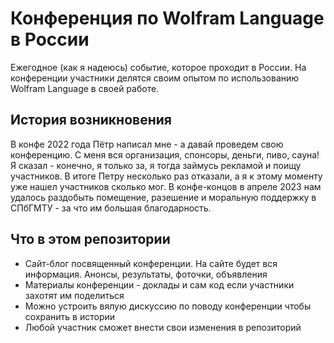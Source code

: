 # Конференция по Wolfram Language в России
Ежегодное (как я надеюсь) событие, которое проходит в России. На конференции участники делятся своим опытом по использованию Wolfram Language в своей работе. 

## История возникновения

В конфе 2022 года Пётр написал мне - а давай проведем свою конференцию. С меня вся организация, спонсоры, деньги, пиво, сауна! Я сказал - конечно, я только за, я тогда займусь рекламой и поищу участников. В итоге Петру несколько раз отказали, а я к этому моменту уже нашел участников сколько мог. В конфе-концов в апреле 2023 нам удалось раздобыть помещение, разешение и моральную поддержку в СПбГМТУ - за что им большая благодарность. 

## Что в этом репозитории

- Сайт-блог посвященный конференции. На сайте будет вся информация. Анонсы, результаты, фоточки, объявления
- Материалы конференции - доклады и сам код если участники захотят им поделиться
- Можно устроить вялую дискуссию по поводу конференции чтобы сохранить в истории
- Любой участник сможет внести свои изменения в репозиторий